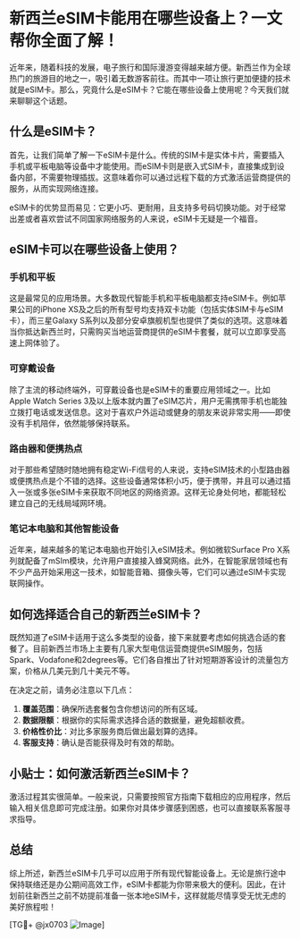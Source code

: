 # 新西兰eSIM卡能用在哪些设备上？一文帮你全面了解！

近年来，随着科技的发展，电子旅行和国际漫游变得越来越方便。新西兰作为全球热门的旅游目的地之一，吸引着无数游客前往。而其中一项让旅行更加便捷的技术就是eSIM卡。那么，究竟什么是eSIM卡？它能在哪些设备上使用呢？今天我们就来聊聊这个话题。

## 什么是eSIM卡？

首先，让我们简单了解一下eSIM卡是什么。传统的SIM卡是实体卡片，需要插入手机或平板电脑等设备中才能使用。而eSIM卡则是嵌入式SIM卡，直接集成到设备内部，不需要物理插拔。这意味着你可以通过远程下载的方式激活运营商提供的服务，从而实现网络连接。

eSIM卡的优势显而易见：它更小巧、更耐用，且支持多号码切换功能。对于经常出差或者喜欢尝试不同国家网络服务的人来说，eSIM卡无疑是一个福音。

## eSIM卡可以在哪些设备上使用？

### 手机和平板

这是最常见的应用场景。大多数现代智能手机和平板电脑都支持eSIM卡。例如苹果公司的iPhone XS及之后的所有型号均支持双卡功能（包括实体SIM卡与eSIM卡），而三星Galaxy S系列以及部分安卓旗舰机型也提供了类似的选项。这意味着当你抵达新西兰时，只需购买当地运营商提供的eSIM卡套餐，就可以立即享受高速上网体验了。

### 可穿戴设备

除了主流的移动终端外，可穿戴设备也是eSIM卡的重要应用领域之一。比如Apple Watch Series 3及以上版本就内置了eSIM芯片，用户无需携带手机也能独立拨打电话或发送信息。这对于喜欢户外运动或健身的朋友来说非常实用——即使没有手机陪伴，依然能够保持联系。

### 路由器和便携热点

对于那些希望随时随地拥有稳定Wi-Fi信号的人来说，支持eSIM技术的小型路由器或便携热点是个不错的选择。这些设备通常体积小巧，便于携带，并且可以通过插入一张或多张eSIM卡来获取不同地区的网络资源。这样无论身处何地，都能轻松建立自己的无线局域网环境。

### 笔记本电脑和其他智能设备

近年来，越来越多的笔记本电脑也开始引入eSIM技术。例如微软Surface Pro X系列就配备了mSIm模块，允许用户直接接入蜂窝网络。此外，在智能家居领域也有不少产品开始采用这一技术，如智能音箱、摄像头等，它们可以通过eSIM卡实现联网操作。

## 如何选择适合自己的新西兰eSIM卡？

既然知道了eSIM卡适用于这么多类型的设备，接下来就要考虑如何挑选合适的套餐了。目前新西兰市场上主要有几家大型电信运营商提供eSIM服务，包括Spark、Vodafone和2degrees等。它们各自推出了针对短期游客设计的流量包方案，价格从几美元到几十美元不等。

在决定之前，请务必注意以下几点：
1. **覆盖范围**：确保所选套餐包含你想访问的所有区域。
2. **数据限额**：根据你的实际需求选择合适的数据量，避免超额收费。
3. **价格性价比**：对比多家服务商后做出最划算的选择。
4. **客服支持**：确认是否能获得及时有效的帮助。

## 小贴士：如何激活新西兰eSIM卡？

激活过程其实很简单。一般来说，只需要按照官方指南下载相应的应用程序，然后输入相关信息即可完成注册。如果你对具体步骤感到困惑，也可以直接联系客服寻求指导。

## 总结

综上所述，新西兰eSIM卡几乎可以应用于所有现代智能设备上。无论是旅行途中保持联络还是办公期间高效工作，eSIM卡都能为你带来极大的便利。因此，在计划前往新西兰之前不妨提前准备一张本地eSIM卡，这样就能尽情享受无忧无虑的美好旅程啦！

[TG💪+ @jx0703 ![Image](https://github.com/user-attachments/assets/dbca1d08-cadb-493c-b0ec-ad6f7a83f270)]